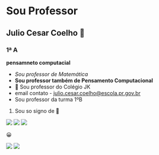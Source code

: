 
# Sou Professor
## Julio Cesar Coelho 👋
### 1ª A


**pensamneto computacial**

- *Sou professor de Matemática*
- **Sou professor também de  Pensamento Computacional**
- 👯  Sou professor do Colégio JK
- email contato - julio.cesar.coelho@escola.pr.gov.br
- Sou professor da turma 1ºB

1. Sou so signo de :lion:

![](https://img.shields.io/badge/JavaScript-323330?style=for-the-badge&logo=javascript&logoColor=F7DF1E)
![](https://img.shields.io/badge/Scratch-4D97FF?style=for-the-badge&logo=Scratch&logoColor=white)
![](https://img.shields.io/badge/GitHub-100000?style=for-the-badge&logo=github&logoColor=white)

:grinning:

![]( https://cdn.acritica.net/img/pc/920/600/dn_noticia/2020/07/1595428561.jpg.webp)
![](https://quatrorodas.abril.com.br/wp-content/uploads/2020/12/chevrolet-2021-onix-premier-8389-e1607978189472.jpg?resize=650,365)


<!--
**Procoelho10/Procoelho10** is a ✨ _special_ ✨ repository because its `README.md` (this file) appears on your GitHub profile.


Here are some ideas to get you started:

- 🔭 I’m currently working on ...
- 🌱 I’m currently learning ...
- 👯 I’m looking to collaborate on ...
- 🤔 I’m looking for help with ...
- 💬 Ask me about ...
- 📫 How to reach me: ...
- 😄 Pronouns: ...
- ⚡ Fun fact: ...
-->
